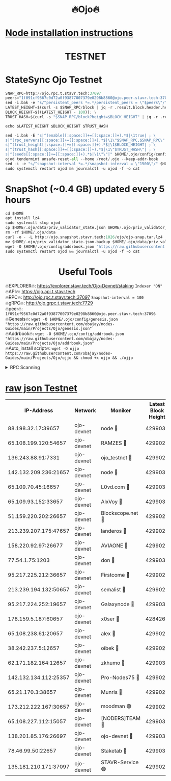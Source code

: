 <h1 align="center"> 🔥Ojo🔥</h1>

[Node installation instructions](https://github.com/obajay/nodes-Guides/tree/main/Projects/Ojo)
=

<h1 align="center"> TESTNET</h1>

# StateSync Ojo Testnet
```python
SNAP_RPC=http://ojo.rpc.t.stavr.tech:37097
peers="1f091cf9567c0d72a0f93877007379e0298b8860@ojo.peer.stavr.tech:37096"
sed -i.bak -e "s/^persistent_peers *=.*/persistent_peers = \"$peers\"/" $HOME/.ojo/config/config.toml
LATEST_HEIGHT=$(curl -s $SNAP_RPC/block | jq -r .result.block.header.height); \
BLOCK_HEIGHT=$((LATEST_HEIGHT - 100)); \
TRUST_HASH=$(curl -s "$SNAP_RPC/block?height=$BLOCK_HEIGHT" | jq -r .result.block_id.hash)

echo $LATEST_HEIGHT $BLOCK_HEIGHT $TRUST_HASH

sed -i.bak -E "s|^(enable[[:space:]]+=[[:space:]]+).*$|\1true| ; \
s|^(rpc_servers[[:space:]]+=[[:space:]]+).*$|\1\"$SNAP_RPC,$SNAP_RPC\"| ; \
s|^(trust_height[[:space:]]+=[[:space:]]+).*$|\1$BLOCK_HEIGHT| ; \
s|^(trust_hash[[:space:]]+=[[:space:]]+).*$|\1\"$TRUST_HASH\"| ; \
s|^(seeds[[:space:]]+=[[:space:]]+).*$|\1\"\"|" $HOME/.ojo/config/config.toml
ojod tendermint unsafe-reset-all --home /root/.ojo --keep-addr-book
sed -i -e "s/^snapshot-interval *=.*/snapshot-interval = \"1500\"/" $HOME/.ojo/config/app.toml
sudo systemctl restart ojod && journalctl -u ojod -f -o cat
```
# SnapShot (~0.4 GB) updated every 5 hours
```python
cd $HOME
apt install lz4
sudo systemctl stop ojod
cp $HOME/.ojo/data/priv_validator_state.json $HOME/.ojo/priv_validator_state.json.backup
rm -rf $HOME/.ojo/data
curl -o - -L http://ojo.snapshot.stavr.tech:1026/ojo/ojo-snap.tar.lz4 | lz4 -c -d - | tar -x -C $HOME/.ojo --strip-components 2
mv $HOME/.ojo/priv_validator_state.json.backup $HOME/.ojo/data/priv_validator_state.json
wget -O $HOME/.ojo/config/addrbook.json "https://raw.githubusercontent.com/obajay/nodes-Guides/main/Projects/Ojo/addrbook.json"
sudo systemctl restart ojod && journalctl -u ojod -f -o cat
```
 <h1 align="center"> Useful Tools</h1>

🔥EXPLORER🔥:        https://explorer.stavr.tech/Ojo-Devnet/staking        `Indexer "ON"` \
🔥API🔥:                     https://ojo.api.t.stavr.tech \
🔥RPC🔥:                    http://ojo.rpc.t.stavr.tech:37097              `Snapshot-interval = 100` \
🔥gRPC🔥:                  http://ojo.grpc.t.stavr.tech:7729 \
🔥peer🔥:                   `1f091cf9567c0d72a0f93877007379e0298b8860@ojo.peer.stavr.tech:37096` \
🔥Genesis🔥:    ```wget -O $HOME/.ojo/config/genesis.json "https://raw.githubusercontent.com/obajay/nodes-Guides/main/Projects/Ojo/genesis.json"``` \
🔥Addrbook🔥:    ```wget -O $HOME/.ojo/config/addrbook.json "https://raw.githubusercontent.com/obajay/nodes-Guides/main/Projects/Ojo/addrbook.json"``` \
🔥Auto_install script🔥: ```wget -O ojjo https://raw.githubusercontent.com/obajay/nodes-Guides/main/Projects/Ojo/ojjo && chmod +x ojjo && ./ojjo```


<details>
<summary>RPC Scanning</summary>

<h2 align="center"> We scan nodes in real time every 4 hours. And we provide the final result of RPC endpoints.
We cannot influence the operation of these nodes in any way. </h2>


```python
If Voting Power is higher than 0 --> then the Node is a validator of the network and may be subject to attack and be a potential threat to the chain.
```
```python
We marked such validators with a red symbol
```

</details>

[raw json Testnet](https://rpc-check.ojot.stavr.tech/ojot/rpc-ojot-result.json)
=


<table><tr><th>IP-Address</th><th>Network</th><th>Moniker</th><th>Latest Block Height</th><th>Earliest Block Height</th><th>Catching Up</th><th>Voting Power</th><th>Scan Time</th></tr><tr><td>88.198.32.17:39657</td><td>ojo-devnet</td><td>node 🔴</td><td>4299030</td><td>300001</td><td>False</td><td>65654</td><td>2023-12-02T06:08:51.344431505UTC</td></tr><tr><td>65.108.199.120:54657</td><td>ojo-devnet</td><td>RAMZES 🔴</td><td>4299026</td><td>306156</td><td>False</td><td>15420</td><td>2023-12-02T06:08:24.678405657UTC</td></tr><tr><td>136.243.88.91:7331</td><td>ojo-devnet</td><td>ojo_testnet 🔴</td><td>4299027</td><td>308845</td><td>False</td><td>1000</td><td>2023-12-02T06:08:31.380168174UTC</td></tr><tr><td>142.132.209.236:21657</td><td>ojo-devnet</td><td>node 🔴</td><td>4299030</td><td>350001</td><td>False</td><td>1999</td><td>2023-12-02T06:08:50.160206617UTC</td></tr><tr><td>65.109.70.45:16657</td><td>ojo-devnet</td><td>L0vd.com 🔴</td><td>4299031</td><td>695918</td><td>False</td><td>998</td><td>2023-12-02T06:08:57.105996689UTC</td></tr><tr><td>65.109.93.152:33657</td><td>ojo-devnet</td><td>AlxVoy 🔴</td><td>4299030</td><td>2319801</td><td>False</td><td>4536782</td><td>2023-12-02T06:08:49.900029416UTC</td></tr><tr><td>51.159.220.202:26657</td><td>ojo-devnet</td><td>Blockscope.net 🔴</td><td>4299025</td><td>2658001</td><td>False</td><td>981</td><td>2023-12-02T06:08:23.867500648UTC</td></tr><tr><td>213.239.207.175:47657</td><td>ojo-devnet</td><td>landeros 🔴</td><td>4299029</td><td>2714001</td><td>False</td><td>11083</td><td>2023-12-02T06:08:45.062204438UTC</td></tr><tr><td>158.220.92.97:26677</td><td>ojo-devnet</td><td>AVIAONE 🔴</td><td>4299029</td><td>2754001</td><td>False</td><td>13867</td><td>2023-12-02T06:08:44.777962459UTC</td></tr><tr><td>77.54.1.75:1203</td><td>ojo-devnet</td><td>don 🔴</td><td>4299030</td><td>2906401</td><td>False</td><td>10</td><td>2023-12-02T06:08:51.105110226UTC</td></tr><tr><td>95.217.225.212:36657</td><td>ojo-devnet</td><td>Firstcome 🔴</td><td>4299027</td><td>2985946</td><td>False</td><td>13566</td><td>2023-12-02T06:08:31.086614811UTC</td></tr><tr><td>213.239.194.132:50657</td><td>ojo-devnet</td><td>semalist 🔴</td><td>4299026</td><td>3223522</td><td>False</td><td>17897</td><td>2023-12-02T06:08:24.925748751UTC</td></tr><tr><td>95.217.224.252:19657</td><td>ojo-devnet</td><td>Galaxynode 🔴</td><td>4299031</td><td>3685492</td><td>False</td><td>11888</td><td>2023-12-02T06:08:54.087873175UTC</td></tr><tr><td>178.159.5.187:60657</td><td>ojo-devnet</td><td>x0ser 🔴</td><td>4284267</td><td>3940946</td><td>False</td><td>9764</td><td>2023-12-02T06:08:31.837496833UTC</td></tr><tr><td>65.108.238.61:20657</td><td>ojo-devnet</td><td>alex 🔴</td><td>4299026</td><td>4158001</td><td>False</td><td>11359</td><td>2023-12-02T06:08:24.297134954UTC</td></tr><tr><td>38.242.237.5:12657</td><td>ojo-devnet</td><td>oibek 🔴</td><td>4299025</td><td>4196001</td><td>False</td><td>1008</td><td>2023-12-02T06:08:25.234321887UTC</td></tr><tr><td>62.171.182.164:12657</td><td>ojo-devnet</td><td>zkhumo 🔴</td><td>4299030</td><td>4196001</td><td>False</td><td>999</td><td>2023-12-02T06:08:50.523846202UTC</td></tr><tr><td>142.132.134.112:25357</td><td>ojo-devnet</td><td>Pro-Nodes75 🔴</td><td>4299026</td><td>4199026</td><td>False</td><td>24651</td><td>2023-12-02T06:08:28.198050333UTC</td></tr><tr><td>65.21.170.3:38657</td><td>ojo-devnet</td><td>Munris 🔴</td><td>4299027</td><td>4199027</td><td>False</td><td>20123</td><td>2023-12-02T06:08:30.721923309UTC</td></tr><tr><td>173.212.222.167:30657</td><td>ojo-devnet</td><td>moodman 🟢</td><td>4299029</td><td>4199029</td><td>False</td><td>0</td><td>2023-12-02T06:08:42.413250389UTC</td></tr><tr><td>65.108.227.112:15057</td><td>ojo-devnet</td><td>[NODERS]TEAM 🔴</td><td>4299031</td><td>4199031</td><td>False</td><td>9999</td><td>2023-12-02T06:08:54.404149394UTC</td></tr><tr><td>138.201.85.176:26697</td><td>ojo-devnet</td><td>ojo-devnet 🔴</td><td>4299031</td><td>4199031</td><td>False</td><td>1000024000</td><td>2023-12-02T06:08:56.781152330UTC</td></tr><tr><td>78.46.99.50:22657</td><td>ojo-devnet</td><td>Staketab 🔴</td><td>4299031</td><td>4254801</td><td>False</td><td>1276</td><td>2023-12-02T06:08:57.318717269UTC</td></tr><tr><td>135.181.210.171:37097</td><td>ojo-devnet</td><td>STAVR-Service 🟢</td><td>4299026</td><td>4296401</td><td>False</td><td>0</td><td>2023-12-02T06:08:25.838415781UTC</td></tr></table>